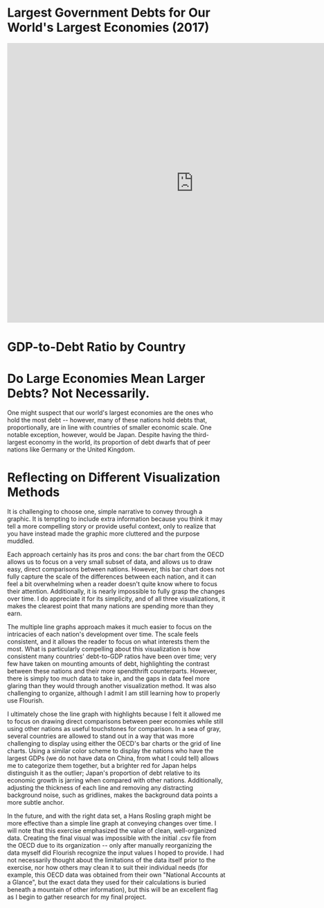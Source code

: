 # Largest Government Debts for Our World's Largest Economies (2017)

<iframe src="https://data.oecd.org/chart/6gLf" width="860" height="645" style="border: 0" mozallowfullscreen="true" webkitallowfullscreen="true" allowfullscreen="true"><a href="https://data.oecd.org/chart/6gLf" target="_blank">OECD Chart: General government debt, Total, % of GDP, Annual, 2017</a></iframe>

# GDP-to-Debt Ratio by Country 
<div class="flourish-embed flourish-chart" data-src="visualisation/5288575"><script src="https://public.flourish.studio/resources/embed.js"></script></div>

# Do Large Economies Mean Larger Debts? Not Necessarily. 
<div class="flourish-embed flourish-chart" data-src="visualisation/5299305"><script src="https://public.flourish.studio/resources/embed.js"></script></div>
One might suspect that our world's largest economies are the ones who hold the most debt -- however, many of these nations hold debts that, proportionally, are in line with countries of smaller economic scale. One notable exception, however, would be Japan. Despite having the third-largest economy in the world, its proportion of debt dwarfs that of peer nations like Germany or the United Kingdom. 


# Reflecting on Different Visualization Methods 

It is challenging to choose one, simple narrative to convey through a graphic. It is tempting to include extra information because you think it may tell a more compelling story or provide useful context, only to realize that you have instead made the graphic more cluttered and the purpose muddled. 

Each approach certainly has its pros and cons: the bar chart from the OECD allows us to focus on a very small subset of data, and allows us to draw easy, direct comparisons between nations. However, this bar chart does not fully capture the scale of the differences between each nation, and it can feel a bit overwhelming when a reader doesn't quite know where to focus their attention. Additionally, it is nearly impossible to fully grasp the changes over time. I do appreciate it for its simplicity, and of all three visualizations, it makes the clearest point that many nations are spending more than they earn. 

The multiple line graphs approach makes it much easier to focus on the intricacies of each nation's development over time. The scale feels consistent, and it allows the reader to focus on what interests them the most. What is particularly compelling about this visualization is how consistent many countries' debt-to-GDP ratios have been over time; very few have taken on mounting amounts of debt, highlighting the contrast between these nations and their more spendthrift counterparts. However, there is simply too much data to take in, and the gaps in data feel more glaring than they would through another visualization method. It was also challenging to organize, although I admit I am still learning how to properly use Flourish. 

I ultimately chose the line graph with highlights because I felt it allowed me to focus on drawing direct comparisons between peer economies while still using other nations as useful touchstones for comparison. In a sea of gray, several countries are allowed to stand out in a way that was more challenging to display using either the OECD's bar charts or the grid of line charts. Using a similar color scheme to display the nations who have the largest GDPs (we do not have data on China, from what I could tell) allows me to categorize them together, but a brighter red for Japan helps distinguish it as the outlier; Japan's proportion of debt relative to its economic growth is jarring when compared with other nations. Additionally, adjusting the thickness of each line and removing any distracting background noise, such as gridlines, makes the background data points a more subtle anchor. 

In the future, and with the right data set, a Hans Rosling graph might be more effective than a simple line graph at conveying changes over time. I will note that this exercise emphasized the value of clean, well-organized data. Creating the final visual was impossible with the initial .csv file from the OECD due to its organization -- only after manually reorganizing the data myself did Flourish recognize the input values I hoped to provide. I had not necessarily thought about the limitations of the data itself prior to the exercise, nor how others may clean it to suit their individual needs (for example, this OECD data was obtained from their own "National Accounts at a Glance", but the exact data they used for their calculations is buried beneath a mountain of other information), but this will be an excellent flag as I begin to gather research for my final project. 
